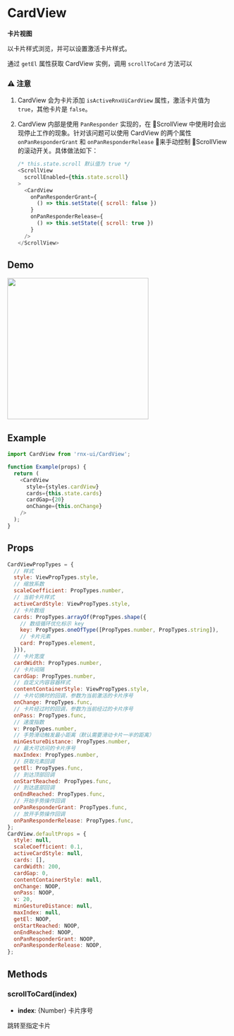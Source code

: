 # CardView

**卡片视图**

以卡片样式浏览，并可以设置激活卡片样式。

通过 `getEl` 属性获取 CardView 实例，调用 `scrollToCard` 方法可以

### ⚠️ 注意

1. CardView 会为卡片添加 `isActiveRnxUiCardView` 属性，激活卡片值为 `true`，其他卡片是 `false`。
2. CardView 内部是使用 `PanResponder` 实现的，在 ScrollView 中使用时会出现停止工作的现象。针对该问题可以使用 CardView 的两个属性 `onPanResponderGrant` 和 `onPanResponderRelease` 来手动控制 ScrollView 的滚动开关。具体做法如下：

    ```js
    /* this.state.scroll 默认值为 true */
    <ScrollView
      scrollEnabled={this.state.scroll}
    >
      <CardView
        onPanResponderGrant={
          () => this.setState({ scroll: false })
        }
        onPanResponderRelease={
          () => this.setState({ scroll: true })
        }
      />
    </ScrollView>
    ```

## Demo

<image src="http://wx3.sinaimg.cn/mw690/4c8b519dly1fdgvohgt53g20hs0wsaip.gif" width="320" />

## Example

```js
import CardView from 'rnx-ui/CardView';

function Example(props) {
  return (
    <CardView
      style={styles.cardView}
      cards={this.state.cards}
      cardGap={20}
      onChange={this.onChange}
    />
  );
}
```

## Props

```js
CardViewPropTypes = {
  // 样式
  style: ViewPropTypes.style,
  // 缩放系数
  scaleCoefficient: PropTypes.number,
  // 当前卡片样式
  activeCardStyle: ViewPropTypes.style,
  // 卡片数组
  cards: PropTypes.arrayOf(PropTypes.shape({
    // 数组循环优化标示 key
    key: PropTypes.oneOfType([PropTypes.number, PropTypes.string]),
    // 卡片元素
    card: PropTypes.element,
  })),
  // 卡片宽度
  cardWidth: PropTypes.number,
  // 卡片间隔
  cardGap: PropTypes.number,
  // 自定义内容容器样式
  contentContainerStyle: ViewPropTypes.style,
  // 卡片切换时的回调，参数为当前激活的卡片序号
  onChange: PropTypes.func,
  // 卡片经过时的回调，参数为当前经过的卡片序号
  onPass: PropTypes.func,
  // 速度指数
  v: PropTypes.number,
  // 手势滑动触发最小距离（默认需要滑动卡片一半的距离）
  minGestureDistance: PropTypes.number,
  // 最大可访问的卡片序号
  maxIndex: PropTypes.number,
  // 获取元素回调
  getEl: PropTypes.func,
  // 到达顶部回调
  onStartReached: PropTypes.func,
  // 到达底部回调
  onEndReached: PropTypes.func,
  // 开始手势操作回调
  onPanResponderGrant: PropTypes.func,
  // 放开手势操作回调
  onPanResponderRelease: PropTypes.func,
};
CardView.defaultProps = {
  style: null,
  scaleCoefficient: 0.1,
  activeCardStyle: null,
  cards: [],
  cardWidth: 200,
  cardGap: 0,
  contentContainerStyle: null,
  onChange: NOOP,
  onPass: NOOP,
  v: 20,
  minGestureDistance: null,
  maxIndex: null,
  getEl: NOOP,
  onStartReached: NOOP,
  onEndReached: NOOP,
  onPanResponderGrant: NOOP,
  onPanResponderRelease: NOOP,
};
```

## Methods

### scrollToCard(index)

- **index**: {Number} 卡片序号

跳转至指定卡片
